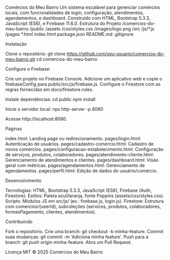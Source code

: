Comércios do Meu Bairro
Um sistema escalável para gerenciar comércios locais, com funcionalidades de login, configuração, atendimentos, agendamentos, e dashboard. Construído com HTML, Bootstrap 5.3.3, JavaScript (ES6), e Firebase 11.6.0.
Estrutura do Projeto
/comercios-do-meu-bairro
  /public
    /assets
      /css/styles.css
      /images/logo.png
    /src
      /js/*.js
    /pages
      *.html
    index.html
    package.json
  README.md
  .gitignore

Instalação

Clone o repositório:
git clone https://github.com/seu-usuario/comercios-do-meu-bairro.git
cd comercios-do-meu-bairro


Configure o Firebase:

Crie um projeto no Firebase Console.
Adicione um aplicativo web e copie o firebaseConfig para public/src/js/firebase.js.
Configure o Firestore com as regras fornecidas em docs/firestore.rules.


Instale dependências:
cd public
npm install


Inicie o servidor local:
npx http-server -p 8080

Acesse http://localhost:8080.


Páginas

index.html: Landing page ou redirecionamento.
pages/login.html: Autenticação de usuários.
pages/cadastro-comercio.html: Cadastro de novos comércios.
pages/configuracao-estabelecimento.html: Configuração de serviços, produtos, colaboradores.
pages/atendimento-cliente.html: Gerenciamento de atendimentos e clientes.
pages/dashboard.html: Visão geral com métricas.
pages/agendamentos.html: Gerenciamento de agendamentos.
pages/perfil.html: Edição de dados do usuário/comércio.

Desenvolvimento

Tecnologias: HTML, Bootstrap 5.3.3, JavaScript (ES6), Firebase (Auth, Firestore).
Estilos: Paleta azul/laranja, fonte Poppins (assets/css/styles.css).
Scripts: Módulos JS em src/js/ (ex.: firebase.js, login.js).
Firestore: Estrutura com comercios/{userId}, subcoleções (servicos, produtos, colaboradores, formasPagamento, clientes, atendimentos).

Contribuindo

Fork o repositório.
Crie uma branch: git checkout -b minha-feature.
Commit suas mudanças: git commit -m 'Adiciona minha feature'.
Push para a branch: git push origin minha-feature.
Abra um Pull Request.

Licença
MIT © 2025 Comércios do Meu Bairro
